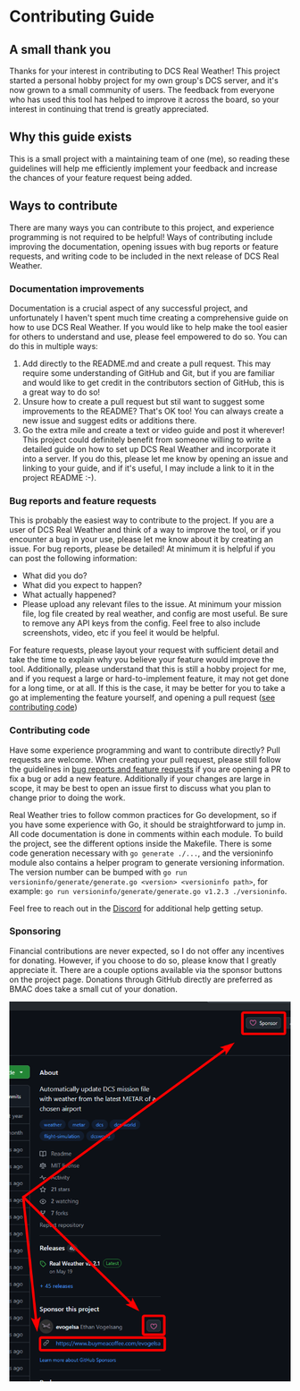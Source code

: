 # Contributing Guide

## A small thank you

Thanks for your interest in contributing to DCS Real Weather! This project
started a personal hobby project for my own group's DCS server, and it's now
grown to a small community of users. The feedback from everyone who has used
this tool has helped to improve it across the board, so your interest in
continuing that trend is greatly appreciated.

## Why this guide exists

This is a small project with a maintaining team of one (me), so reading these
guidelines will help me efficiently implement your feedback and increase the
chances of your feature request being added.

## Ways to contribute

There are many ways you can contribute to this project, and experience
programming is not required to be helpful! Ways of contributing include
improving the documentation, opening issues with bug reports or feature
requests, and writing code to be included in the next release of DCS Real
Weather.

### Documentation improvements

Documentation is a crucial aspect of any successful project, and unfortunately
I haven't spent much time creating a comprehensive guide on how to use DCS Real
Weather. If you would like to help make the tool easier for others to understand
and use, please feel empowered to do so. You can do this in multiple ways:

1. Add directly to the README.md and create a pull request. This may require
some understanding of GitHub and Git, but if you are familiar and would like
to get credit in the contributors section of GitHub, this is a great way to
do so!
2. Unsure how to create a pull request but stil want to suggest some
improvements to the README? That's OK too! You can always create a new issue
and suggest edits or additions there.
3. Go the extra mile and create a text or video guide and post it wherever!
This project could definitely benefit from someone willing to write a detailed
guide on how to set up DCS Real Weather and incorporate it into a server. If you
do this, please let me know by opening an issue and linking to your guide, and
if it's useful, I may include a link to it in the project README :-).

### Bug reports and feature requests

This is probably the easiest way to contribute to the project. If you are a user
of DCS Real Weather and think of a way to improve the tool, or if you encounter
a bug in your use, please let me know about it by creating an issue. For bug
reports, please be detailed! At minimum it is helpful if you can post the
following information:

- What did you do?
- What did you expect to happen?
- What actually happened?
- Please upload any relevant files to the issue. At minimum your mission file,
log file created by real weather, and config are most useful. Be sure to remove
any API keys from the config. Feel free to also include screenshots, video, etc
if you feel it would be helpful.

For feature requests, please layout your request with sufficient detail and
take the time to explain why you believe your feature would improve the tool.
Additionally, please understand that this is still a hobby project for me, and
if you request a large or hard-to-implement feature, it may not get done for a
long time, or at all. If this is the case, it may be better for you to take a
go at implementing the feature yourself, and opening a pull request ([see
contributing code](#contributing-code))

### Contributing code

Have some experience programming and want to contribute directly? Pull requests
are welcome. When creating your pull request, please still follow the
guidelines in [bug reports and feature
requests](#bug-reports-and-feature-requests) if you are opening a PR to fix a
bug or add a new feature. Additionally if your changes are large in scope, it
may be best to open an issue first to discuss what you plan to change prior to
doing the work.

Real Weather tries to follow common practices for Go development, so if you have
some experience with Go, it should be straightforward to jump in. All code
documentation is done in comments within each module. To build the project, see
the different options inside the Makefile. There is some code generation
necessary with `go generate ./...`, and the versioninfo module also contains a
helper program to generate versioning information. The version number can be
bumped with `go run versioninfo/generate/generate.go <version> <versioninfo
path>`, for example: `go run versioninfo/generate/generate.go v1.2.3
./versioninfo`.

Feel free to reach out in the [Discord](https://discord.com/invite/mjr2SpFuqq)
for additional help getting setup.

### Sponsoring

Financial contributions are never expected, so I do not offer any incentives for
donating. However, if you choose to do so, please know that I greatly appreciate
it. There are a couple options available via the sponsor buttons on the project
page. Donations through GitHub directly are preferred as BMAC does take a small
cut of your donation.

![sponsor options](/docs/img/sponsor_options.png)

